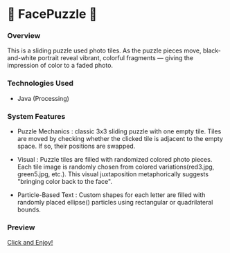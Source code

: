 # 🧩 FacePuzzle 🧩

### Overview
This is a sliding puzzle used photo tiles. As the puzzle pieces move, black-and-white portrait reveal vibrant, colorful fragments — giving the impression of color to a faded photo.


### Technologies Used
- Java (Processing)


### System Features 
- Puzzle Mechanics : classic 3x3 sliding puzzle with one empty tile. Tiles are moved by checking whether the clicked tile is adjacent to the empty space. If so, their positions are swapped.

- Visual : Puzzle tiles are filled with randomized colored photo pieces. Each tile image is randomly chosen from colored variations(red3.jpg, green5.jpg, etc.). This visual juxtaposition metaphorically suggests "bringing color back to the face".

- Particle-Based Text : Custom shapes for each letter are filled with randomly placed ellipse() particles using rectangular or quadrilateral bounds.


### Preview 
[Click and Enjoy!](./preview.gif)
